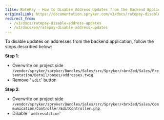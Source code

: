 ```yaml
---
title: RatePay - How to Disable Address Updates from the Backend Application
originalLink: https://documentation.spryker.com/v3/docs/ratepay-disable-address-updates
redirect_from:
  - /v3/docs/ratepay-disable-address-updates
  - /v3/docs/en/ratepay-disable-address-updates
---
```


To disable updates on addresses from the backend application, follow the steps described below:

**Step 1**:

* Overwrite on project side
`/vendor/spryker/spryker/Bundles/Sales/src/Spryker/<br>Zed/Sales/Presentation/Detail/boxes/addresses.twig`
* Remove ' `Edit`' button

**Step 2**:

* Overwrite on project side
`/vendor/spryker/spryker/Bundles/Sales/src/Spryker/<br>Zed/Sales/Communication/Controller/EditController.php`
* Disable ' `addressAction`'
